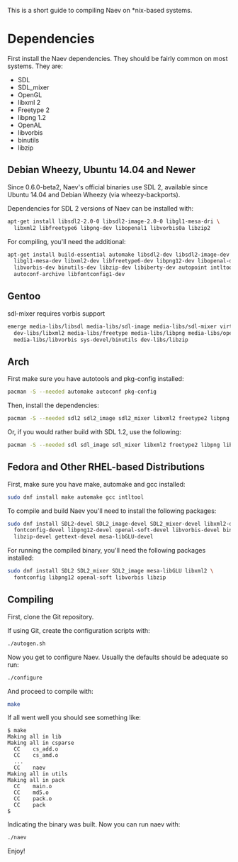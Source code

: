 This is a short guide to compiling Naev on *nix-based systems.

# Dependencies
First install the Naev dependencies. They should be fairly common on most systems. They are:

* SDL
* SDL_mixer
* OpenGL
* libxml 2
* Freetype 2
* libpng 1.2
* OpenAL
* libvorbis
* binutils
* libzip

## Debian Wheezy, Ubuntu 14.04 and Newer
Since 0.6.0-beta2, Naev's official binaries use SDL 2, available since Ubuntu 14.04 and Debian Wheezy (via wheezy-backports).

Dependencies for SDL 2 versions of Naev can be installed with:

```sh
apt-get install libsdl2-2.0-0 libsdl2-image-2.0-0 libgl1-mesa-dri \
  libxml2 libfreetype6 libpng-dev libopenal1 libvorbis0a libzip2
```

For compiling, you'll need the additional:

```sh
apt-get install build-essential automake libsdl2-dev libsdl2-image-dev \
  libgl1-mesa-dev libxml2-dev libfreetype6-dev libpng12-dev libopenal-dev \
  libvorbis-dev binutils-dev libzip-dev libiberty-dev autopoint intltool \
  autoconf-archive libfontconfig1-dev
```

## Gentoo
sdl-mixer requires vorbis support

```sh
emerge media-libs/libsdl media-libs/sdl-image media-libs/sdl-mixer virtual/opengl\
  dev-libs/libxml2 media-libs/freetype media-libs/libpng media-libs/openal\
  media-libs/libvorbis sys-devel/binutils dev-libs/libzip
```

## Arch
First make sure you have autotools and pkg-config installed:

```sh
pacman -S --needed automake autoconf pkg-config
```

Then, install the dependencies:

```sh
pacman -S --needed sdl2 sdl2_image sdl2_mixer libxml2 freetype2 libpng libvorbis libzip
```

Or, if you would rather build with SDL 1.2, use the following:

```sh
pacman -S --needed sdl sdl_image sdl_mixer libxml2 freetype2 libpng libvorbis libzip
```
## Fedora and Other RHEL-based Distributions
First, make sure you have make, automake and gcc installed:

```sh
sudo dnf install make automake gcc intltool
```

To compile and build Naev you'll need to install the following packages:

```sh
sudo dnf install SDL2-devel SDL2_image-devel SDL2_mixer-devel libxml2-devel \
  fontconfig-devel libpng12-devel openal-soft-devel libvorbis-devel binutils-devel \
  libzip-devel gettext-devel mesa-libGLU-devel
```

For running the compiled binary, you'll need the following packages installed:

```sh
sudo dnf install SDL2 SDL2_mixer SDL2_image mesa-libGLU libxml2 \
  fontconfig libpng12 openal-soft libvorbis libzip 
```

## Compiling
First, clone the Git repository.

If using Git, create the configuration scripts with:

```sh
./autogen.sh
```

Now you get to configure Naev. Usually the defaults should be adequate so run:

```sh
./configure
```

And proceed to compile with:

```sh
make
```

If all went well you should see something like:

```
$ make
Making all in lib
Making all in csparse
  CC    cs_add.o
  CC    cs_amd.o
  ...
  CC    naev
Making all in utils
Making all in pack
  CC    main.o
  CC    md5.o
  CC    pack.o
  CC    pack
$
```

Indicating the binary was built. Now you can run naev with:

```sh
./naev
```

Enjoy!